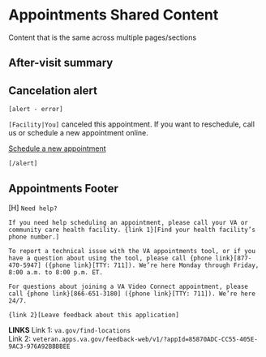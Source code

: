 # Appointments Shared Content

Content that is the same across multiple pages/sections

## After-visit summary

## Cancelation alert

`[alert - error]`

`[Facility|You]` canceled this appointment. If you want to reschedule, call us or schedule a new appointment online.

[Schedule a new appointment](https://va.gov/my-health/appointments/schedule/type-of-care)

`[/alert]`

## Appointments Footer

[H] `Need help?`

```
If you need help scheduling an appointment, please call your VA or community care health facility. {link 1}[Find your health facility’s phone number.]

To report a technical issue with the VA appointments tool, or if you have a question about using the tool, please call {phone link}[877-470-5947] ({phone link}[TTY: 711]). We’re here Monday through Friday, 8:00 a.m. to 8:00 p.m. ET.

For questions about joining a VA Video Connect appointment, please call {phone link}[866-651-3180] ({phone link}[TTY: 711]). We’re here 24/7.

{link 2}[Leave feedback about this application]
```

**LINKS**
Link 1: `va.gov/find-locations`   
Link 2: `veteran.apps.va.gov/feedback-web/v1/?appId=85870ADC-CC55-405E-9AC3-976A92BBBBEE`